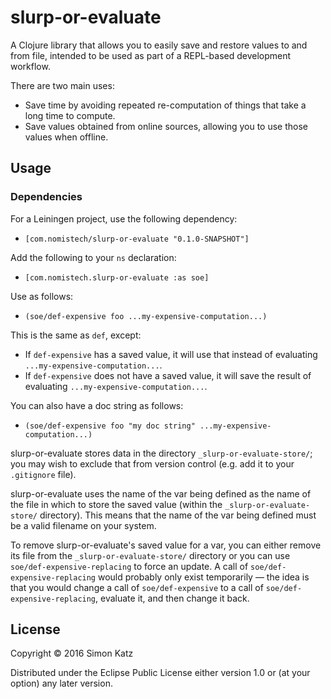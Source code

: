 # slurp-or-evaluate

A Clojure library that allows you to easily save and restore values
to and from file, intended to be used as part of a REPL-based
development workflow.

There are two main uses:
- Save time by avoiding repeated re-computation of things that take a long
time to compute.
- Save values obtained from online sources, allowing you to use those values
when offline.

## Usage

### Dependencies

For a Leiningen project, use the following dependency:
- `[com.nomistech/slurp-or-evaluate "0.1.0-SNAPSHOT"]`

Add the following to your `ns` declaration:
- `[com.nomistech.slurp-or-evaluate :as soe]`

Use as follows:
- `(soe/def-expensive foo ...my-expensive-computation...)`

This is the same as `def`, except:
- If `def-expensive` has a saved value, it will use that instead of evaluating
`...my-expensive-computation...`.
- If `def-expensive` does not have a saved value, it will save the result of
evaluating `...my-expensive-computation...`.

You can also have a doc string as follows:

- `(soe/def-expensive foo "my doc string" ...my-expensive-computation...)`

slurp-or-evaluate stores data in the directory `_slurp-or-evaluate-store/`;
you may wish to exclude that from version control
(e.g. add it to your `.gitignore` file).

slurp-or-evaluate uses the name of the var being defined as the name
of the file in which to store the saved value (within the
`_slurp-or-evaluate-store/` directory).
This means that the name of the var being defined must be a valid filename on
your system.

To remove slurp-or-evaluate's saved value for a var, you can either remove
its file from the `_slurp-or-evaluate-store/` directory or you can use
`soe/def-expensive-replacing` to force an update.
A call of `soe/def-expensive-replacing` would probably only exist temporarily
— the idea is that you would change a call of `soe/def-expensive` to a call
of `soe/def-expensive-replacing`, evaluate it, and then change it back.

## License

Copyright © 2016 Simon Katz

Distributed under the Eclipse Public License either version 1.0 or (at
your option) any later version.
